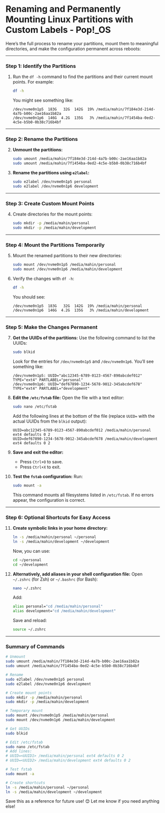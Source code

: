 # Renaming and Permanently Mounting Linux Partitions with Custom Labels - Pop!_OS

Here’s the full process to rename your partitions, mount them to meaningful directories, and make the configuration permanent across reboots:

---

### Step 1: Identify the Partitions
1. Run the `df -h` command to find the partitions and their current mount points. For example:
   ```bash
   df -h
   ```
   You might see something like:
   ```
   /dev/nvme0n1p5  183G   32G  142G  19% /media/mahin/7f184e3d-214d-4a7b-b00c-2ae16aa1b82a
   /dev/nvme0n1p6  146G  4.2G  135G   3% /media/mahin/7f1454ba-0ed2-4c5e-b5b0-0b38c716b4bf
   ```

---

### Step 2: Rename the Partitions
2. **Unmount the partitions:**
   ```bash
   sudo umount /media/mahin/7f184e3d-214d-4a7b-b00c-2ae16aa1b82a
   sudo umount /media/mahin/7f1454ba-0ed2-4c5e-b5b0-0b38c716b4bf
   ```

3. **Rename the partitions using `e2label`:**
   ```bash
   sudo e2label /dev/nvme0n1p5 personal
   sudo e2label /dev/nvme0n1p6 development
   ```

---

### Step 3: Create Custom Mount Points
4. Create directories for the mount points:
   ```bash
   sudo mkdir -p /media/mahin/personal
   sudo mkdir -p /media/mahin/development
   ```

---

### Step 4: Mount the Partitions Temporarily
5. Mount the renamed partitions to their new directories:
   ```bash
   sudo mount /dev/nvme0n1p5 /media/mahin/personal
   sudo mount /dev/nvme0n1p6 /media/mahin/development
   ```

6. Verify the changes with `df -h`:
   ```bash
   df -h
   ```
   You should see:
   ```
   /dev/nvme0n1p5  183G   32G  142G  19% /media/mahin/personal
   /dev/nvme0n1p6  146G  4.2G  135G   3% /media/mahin/development
   ```

---

### Step 5: Make the Changes Permanent
7. **Get the UUIDs of the partitions:**
   Use the following command to list the UUIDs:
   ```bash
   sudo blkid
   ```
   Look for the entries for `/dev/nvme0n1p5` and `/dev/nvme0n1p6`. You’ll see something like:
   ```
   /dev/nvme0n1p5: UUID="abc12345-6789-0123-4567-890abcdef012" TYPE="ext4" PARTLABEL="personal"
   /dev/nvme0n1p6: UUID="def67890-1234-5678-9012-345abcdef678" TYPE="ext4" PARTLABEL="development"
   ```

8. **Edit the `/etc/fstab` file:**
   Open the file with a text editor:
   ```bash
   sudo nano /etc/fstab
   ```

   Add the following lines at the bottom of the file (replace `UUID=` with the actual UUIDs from the `blkid` output):
   ```
   UUID=abc12345-6789-0123-4567-890abcdef012 /media/mahin/personal ext4 defaults 0 2
   UUID=def67890-1234-5678-9012-345abcdef678 /media/mahin/development ext4 defaults 0 2
   ```

9. **Save and exit the editor:**
   - Press `Ctrl+O` to save.
   - Press `Ctrl+X` to exit.

10. **Test the `fstab` configuration:**
    Run:
    ```bash
    sudo mount -a
    ```
    This command mounts all filesystems listed in `/etc/fstab`. If no errors appear, the configuration is correct.

---

### Step 6: Optional Shortcuts for Easy Access
11. **Create symbolic links in your home directory:**
    ```bash
    ln -s /media/mahin/personal ~/personal
    ln -s /media/mahin/development ~/development
    ```

    Now, you can use:
    ```bash
    cd ~/personal
    cd ~/development
    ```

12. **Alternatively, add aliases in your shell configuration file:**
    Open `~/.zshrc` (for Zsh) or `~/.bashrc` (for Bash):
    ```bash
    nano ~/.zshrc
    ```
    Add:
    ```bash
    alias personal="cd /media/mahin/personal"
    alias development="cd /media/mahin/development"
    ```

    Save and reload:
    ```bash
    source ~/.zshrc
    ```

---

### Summary of Commands
```bash
# Unmount
sudo umount /media/mahin/7f184e3d-214d-4a7b-b00c-2ae16aa1b82a
sudo umount /media/mahin/7f1454ba-0ed2-4c5e-b5b0-0b38c716b4bf

# Rename
sudo e2label /dev/nvme0n1p5 personal
sudo e2label /dev/nvme0n1p6 development

# Create mount points
sudo mkdir -p /media/mahin/personal
sudo mkdir -p /media/mahin/development

# Temporary mount
sudo mount /dev/nvme0n1p5 /media/mahin/personal
sudo mount /dev/nvme0n1p6 /media/mahin/development

# Get UUIDs
sudo blkid

# Edit /etc/fstab
sudo nano /etc/fstab
# Add lines:
# UUID=<UUID1> /media/mahin/personal ext4 defaults 0 2
# UUID=<UUID2> /media/mahin/development ext4 defaults 0 2

# Test fstab
sudo mount -a

# Create shortcuts
ln -s /media/mahin/personal ~/personal
ln -s /media/mahin/development ~/development
```

Save this as a reference for future use! 😊 Let me know if you need anything else!
